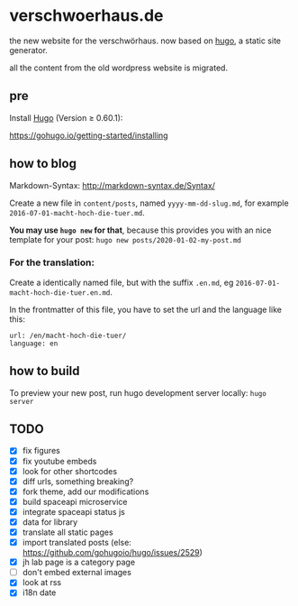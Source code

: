 verschwoerhaus.de
=================

the new website for the verschwörhaus. now based on [hugo](https://gohugo.io), a static site generator.

all the content from the old wordpress website is migrated.

pre
---
Install [Hugo](https://gohugo.io) (Version ≥ 0.60.1):

https://gohugo.io/getting-started/installing


how to blog
-----------

Markdown-Syntax: <http://markdown-syntax.de/Syntax/>

Create a new file in `content/posts`, named `yyyy-mm-dd-slug.md`, for example `2016-07-01-macht-hoch-die-tuer.md`.

**You may use `hugo new` for that**, because this provides you with an nice template for your post: `hugo new posts/2020-01-02-my-post.md`

### For the translation:

Create a identically named file, but with the suffix `.en.md`, eg `2016-07-01-macht-hoch-die-tuer.en.md`.

In the frontmatter of this file, you have to set the url and the language like this:
```
url: /en/macht-hoch-die-tuer/
language: en
```


how to build
------------

To preview your new post, run hugo development server locally: `hugo server`



TODO
----
- [x] fix figures 
- [x] fix youtube embeds
- [x] look for other shortcodes
- [x] diff urls, something breaking?
- [x] fork theme, add our modifications
- [x] build spaceapi microservice
- [x] integrate spaceapi status js
- [x] data for library
- [x] translate all static pages
- [x] import translated posts (else: https://github.com/gohugoio/hugo/issues/2529)
- [x] jh lab page is a category page
- [ ] don't embed external images
- [x] look at rss
- [x] i18n date
